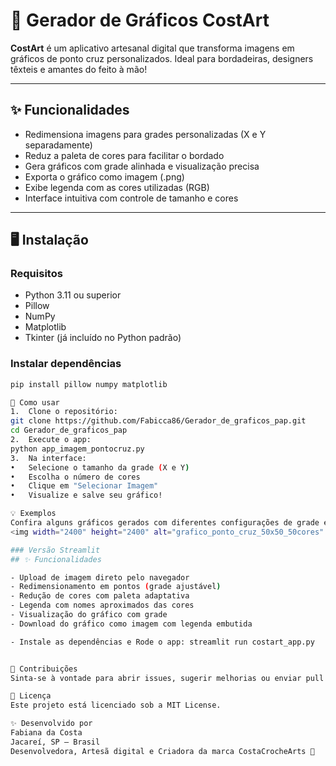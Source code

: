 # 🧵 Gerador de Gráficos CostArt 

**CostArt** é um aplicativo artesanal digital que transforma imagens em gráficos de ponto cruz personalizados. 
Ideal para bordadeiras, designers têxteis e amantes do feito à mão!

---

## ✨ Funcionalidades

- Redimensiona imagens para grades personalizadas (X e Y separadamente)
- Reduz a paleta de cores para facilitar o bordado
- Gera gráficos com grade alinhada e visualização precisa
- Exporta o gráfico como imagem (.png)
- Exibe legenda com as cores utilizadas (RGB)
- Interface intuitiva com controle de tamanho e cores

---

## 🖥️ Instalação

### Requisitos

- Python 3.11 ou superior
- Pillow
- NumPy
- Matplotlib
- Tkinter (já incluído no Python padrão)

### Instalar dependências

```bash
pip install pillow numpy matplotlib

🚀 Como usar
1. 	Clone o repositório:
git clone https://github.com/Fabicca86/Gerador_de_graficos_pap.git
cd Gerador_de_graficos_pap
2. 	Execute o app:
python app_imagem_pontocruz.py
3. 	Na interface:
• 	Selecione o tamanho da grade (X e Y)
• 	Escolha o número de cores
• 	Clique em "Selecionar Imagem"
• 	Visualize e salve seu gráfico!

💡 Exemplos
Confira alguns gráficos gerados com diferentes configurações de grade e paleta aqui.
<img width="2400" height="2400" alt="grafico_ponto_cruz_50x50_50cores" src="https://github.com/user-attachments/assets/ad8fc042-926f-41f9-9942-c87e72f60ceb" />

### Versão Streamlit
## ✨ Funcionalidades

- Upload de imagem direto pelo navegador
- Redimensionamento em pontos (grade ajustável)
- Redução de cores com paleta adaptativa
- Legenda com nomes aproximados das cores
- Visualização do gráfico com grade
- Download do gráfico como imagem com legenda embutida

- Instale as dependências e Rode o app: streamlit run costart_app.py


🤝 Contribuições
Sinta-se à vontade para abrir issues, sugerir melhorias ou enviar pull requests. Este projeto é feito com carinho e está aberto à comunidade!

📄 Licença
Este projeto está licenciado sob a MIT License.

✨ Desenvolvido por
Fabiana da Costa
Jacareí, SP – Brasil
Desenvolvedora, Artesã digital e Criadora da marca CostaCrocheArts 💜
